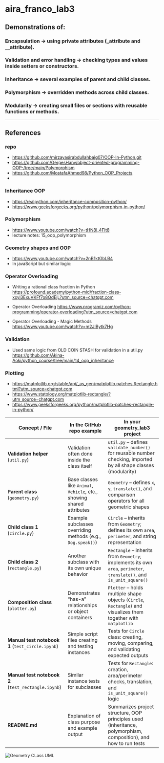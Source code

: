 # aira_franco_lab3
## Demonstrations of:

### Encapsulation → using private attributes (_attribute and __attribute).

### Validation and error handling → checking types and values inside setters or constructors.

### Inheritance → several examples of parent and child classes.

### Polymorphism → overridden methods across child classes.

### Modularity → creating small files or sections with reusable functions or methods.

________________________________________________________________________________________________________________________________________________________________________________________________________________________________________________________
## References
### repo 
- https://github.com/mirzayasirabdullahbaig07/OOP-In-Python.git
- https://github.com/GergesHany/object-oriented-programming-OOP-/tree/main/Polymorphism
- https://github.com/MostafaAhmed98/Python_OOP_Projects
- 
### Inheritance OOP 
- https://realpython.com/inheritance-composition-python/
- https://www.geeksforgeeks.org/python/polymorphism-in-python/

### Polymorphism
- https://www.youtube.com/watch?v=tHN8I_4FIt8
- lecture notes: 15_oop_polymorphism

### Geometry shapes and OOP
- https://www.youtube.com/watch?v=2nB1ktGbLB4
- In javaScript but similar logic: 

### Operator Overloading 
- Writing a rational class fraction in Python 
https://profound.academy/python-mid/fraction-class-xxyi3ExuVKFf7o8QdEjL?utm_source=chatgpt.com

- Operator Overloading 
https://www.programiz.com/python-programming/operator-overloading?utm_source=chatgpt.com 

- Operator Overloading - Magic Methods 
https://www.youtube.com/watch?v=m2JIBytk7Hg

### Validation
- Used same logic from OLD COIN STASH for validation in a util.py  
https://github.com/Akina-Aoki/python_course/tree/main/14_oop_inheritance 

### Plotting
- https://matplotlib.org/stable/api/_as_gen/matplotlib.patches.Rectangle.html?utm_source=chatgpt.com
- https://www.statology.org/matplotlib-rectangle/?utm_source=chatgpt.com
- https://www.geeksforgeeks.org/python/matplotlib-patches-rectangle-in-python/ 


| Concept / File                                      | In the GitHub repo example                                             | In your **geometry_lab3** project                                                                                     |
| --------------------------------------------------- | ---------------------------------------------------------------------- | --------------------------------------------------------------------------------------------------------------------- |
| **Validation helper** (`util.py`)                   | Validation often done inside the class itself                          | `util.py` – defines `validate_number()` for reusable number checking, imported by all shape classes (modularity)      |
| **Parent class** (`geometry.py`)                    | Base classes like `Animal`, `Vehicle`, etc., showing shared attributes | `Geometry` – defines `x`, `y`, `translate()`, and comparison operators for all geometric shapes                       |
| **Child class 1** (`circle.py`)                     | Example subclasses overriding methods (e.g., `Dog.speak()`)            | `Circle` – inherits from `Geometry`; defines its own `area`, `perimeter`, and string representation                   |
| **Child class 2** (`rectangle.py`)                  | Another subclass with its own unique behavior                          | `Rectangle` – inherits from `Geometry`; implements its own `area`, `perimeter`, `translate()`, and `is_unit_square()` |
| **Composition class** (`plotter.py`)                | Demonstrates “has-a” relationships or object containers                | `Plotter` – holds multiple shape objects (`Circle`, `Rectangle`) and visualizes them together with `matplotlib`       |
| **Manual test notebook 1** (`test_circle.ipynb`)    | Simple script files creating and testing instances                     | Tests for `Circle` class: creating, moving, comparing, and validating expected outputs                                |
| **Manual test notebook 2** (`test_rectangle.ipynb`) | Similar instance tests for subclasses                                  | Tests for `Rectangle`: creation, area/perimeter checks, translation, and `is_unit_square()` logic                     |
| **README.md**                                       | Explanation of class purpose and example output                        | Summarizes project structure, OOP principles used (inheritance, polymorphism, composition), and how to run tests      |


![Geometry CLass UML](https://github.com/user-attachments/assets/aa32dbac-c840-4787-a908-f132769c68b2)



